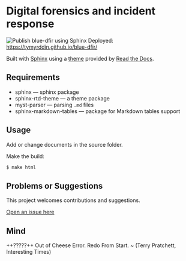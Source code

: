 # Digital forensics and incident response

![Publish blue-dfir using Sphinx](https://github.com/tymyrddin/blue-dfir/workflows/Publish%20blue-dfir%20using%20Sphinx/badge.svg?branch=main)
 Deployed: https://tymyrddin.github.io/blue-dfir/

Built with [Sphinx](https://www.sphinx-doc.org) using a [theme](https://github.com/readthedocs/sphinx_rtd_theme) provided
by [Read the Docs](https://readthedocs.org/).

## Requirements

* sphinx — sphinx package
* sphinx-rtd-theme — a theme package
* myst-parser — parsing `.md` files
* sphinx-markdown-tables — package for Markdown tables support

## Usage

Add or change documents in the source folder.

Make the build:
```bash
$ make html
```

## Problems or Suggestions

This project welcomes contributions and suggestions. 

[Open an issue here](https://github.com/tymyrddin/blue-dfir/issues)

## Mind

++?????++ Out of Cheese Error. Redo From Start. ~ (Terry Pratchett, Interesting Times)
